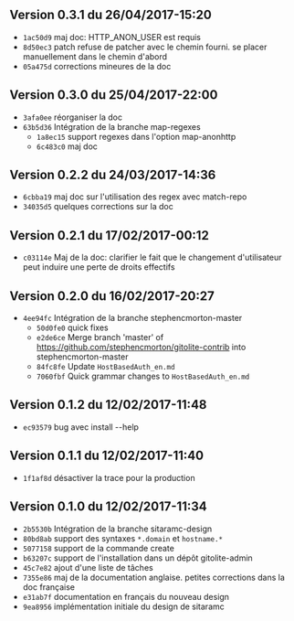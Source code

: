 ## Version 0.3.1 du 26/04/2017-15:20

* `1ac50d9` maj doc: HTTP_ANON_USER est requis
* `8d50ec3` patch refuse de patcher avec le chemin fourni. se placer manuellement dans le chemin d'abord
* `05a475d` corrections mineures de la doc

## Version 0.3.0 du 25/04/2017-22:00

* `3afa0ee` réorganiser la doc
* `63b5d36` Intégration de la branche map-regexes
  * `1a8ec15` support regexes dans l'option map-anonhttp
  * `6c483c0` maj doc

## Version 0.2.2 du 24/03/2017-14:36

* `6cbba19` maj doc sur l'utilisation des regex avec match-repo
* `34035d5` quelques corrections sur la doc

## Version 0.2.1 du 17/02/2017-00:12

* `c03114e` Maj de la doc: clarifier le fait que le changement d'utilisateur peut induire une perte de droits effectifs

## Version 0.2.0 du 16/02/2017-20:27

* `4ee94fc` Intégration de la branche stephencmorton-master
  * `50d0fe0` quick fixes
  * `e2de6ce` Merge branch 'master' of https://github.com/stephencmorton/gitolite-contrib into stephencmorton-master
  * `84fc8fe` Update `HostBasedAuth_en.md`
  * `7060fbf` Quick grammar changes to `HostBasedAuth_en.md`

## Version 0.1.2 du 12/02/2017-11:48

* `ec93579` bug avec install --help

## Version 0.1.1 du 12/02/2017-11:40

* `1f1af8d` désactiver la trace pour la production

## Version 0.1.0 du 12/02/2017-11:34

* `2b5530b` Intégration de la branche sitaramc-design
* `80bd8ab` support des syntaxes `*.domain` et `hostname.*`
* `5077158` support de la commande create
* `b63207c` support de l'installation dans un dépôt gitolite-admin
* `45c7e82` ajout d'une liste de tâches
* `7355e86` maj de la documentation anglaise. petites corrections dans la doc française
* `e31ab7f` documentation en français du nouveau design
* `9ea8956` implémentation initiale du design de sitaramc
